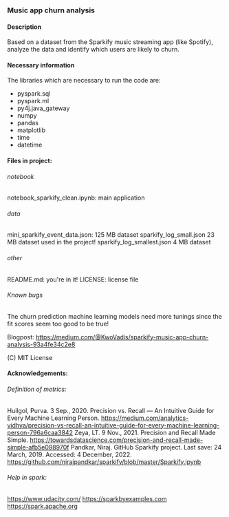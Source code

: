 ### Music app churn analysis

#### Description
Based on a dataset from the Sparkify music streaming app (like Spotify), analyze the data and identify which users are likely to churn.

#### Necessary information
The libraries which are necessary to run the code are: 
- pyspark.sql
- pyspark.ml
- py4j.java_gateway 
- numpy
- pandas
- matplotlib
- time
- datetime

#### Files in project: 
###### notebook
notebook_sparkify_clean.ipynb: main application

###### data
mini_sparkify_event_data.json: 125 MB dataset
sparkify_log_small.json 23 MB dataset used in the project!
sparkify_log_smallest.json 4 MB dataset

###### other
README.md: you're in it!
LICENSE: license file

###### Known bugs
The churn prediction machine learning models need more tunings since the fit scores seem too good to be true!

Blogpost: https://medium.com/@KwoVadis/sparkify-music-app-churn-analysis-93a4fe34c2e8

(C) MIT License

#### Acknowledgements:
###### Definition of metrics:  
Huilgol, Purva. 3 Sep., 2020. Precision vs. Recall — An Intuitive Guide for Every Machine Learning Person. https://medium.com/analytics-vidhya/precision-vs-recall-an-intuitive-guide-for-every-machine-learning-person-796a6caa3842
Zeya, LT. 9 Nov., 2021. Precision and Recall Made Simple. https://towardsdatascience.com/precision-and-recall-made-simple-afb5e098970f 
Pandkar, Niraj. GitHub Sparkify project. Last save: 24 March, 2019. Accessed: 4 December, 2022. https://github.com/nirajpandkar/sparkify/blob/master/Sparkify.ipynb
###### Help in spark:
https://www.udacity.com/ 
https://sparkbyexamples.com
https://spark.apache.org

